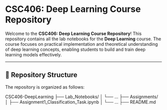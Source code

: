 # CSC406: Deep Learning Course Repository  

Welcome to the **CSC406: Deep Learning Course Repository**! This repository contains all the lab notebooks for the **Deep Learning** course. The course focuses on practical implementation and theoretical understanding of deep learning concepts, enabling students to build and train deep learning models effectively.

---

## 📂 Repository Structure  

The repository is organized as follows:  

CSC406-DeepLearning ├── Lab_Notebooks/  │ └── ... ├── Assignments/ │ ├── Assignment1_Classification_Task.ipynb │ └── ... ├── README.md 


